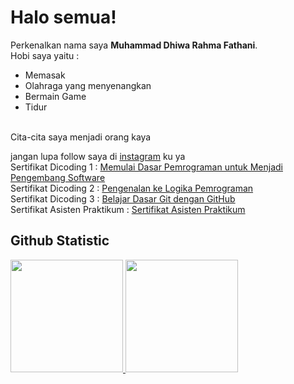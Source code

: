 # Halo semua! 

Perkenalkan nama saya **Muhammad Dhiwa Rahma Fathani**.<br>
Hobi saya yaitu : 
* Memasak
* Olahraga yang menyenangkan
* Bermain Game
* Tidur
<br>
Cita-cita saya menjadi orang kaya<br>

jangan lupa follow saya di [instagram](https://www.instagram.com/mhmmd_dhiwa/) ku ya <br>
Sertifikat Dicoding 1 : [Memulai Dasar Pemrograman untuk Menjadi Pengembang Software](https://www.dicoding.com/certificates/JLX178VN5X72)<br>
Sertifikat Dicoding 2 : [Pengenalan ke Logika Pemrograman](https://www.dicoding.com/certificates/6RPN1EO64X2M)<br>
Sertifikat Dicoding 3 : [Belajar Dasar Git dengan GitHub](https://www.dicoding.com/certificates/EYX4VWOEJZDL)<br>
Sertifikat Asisten Praktikum : [Sertifikat Asisten Praktikum](https://bit.ly/sertifikatasprak)<br>
## Github Statistic
<p align="left">
<a href="https://github.com/penuliscode">
  <img height="180em" src="https://github-readme-stats-eight-theta.vercel.app/api?username=penuliscode&show_icons=true&theme=algolia&include_all_commits=true&count_private=true"/>
  <img height="180em" src="https://github-readme-stats-eight-theta.vercel.app/api/top-langs/?username=penuliscode&layout=compact&layout=compact&theme=algolia"/>
</a>
</p>
